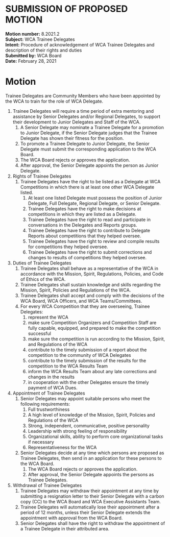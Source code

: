 # SUBMISSION OF PROPOSED MOTION

**Motion number:** 8.2021.2  
**Subject:** WCA Trainee Delegates  
**Intent:** Procedure of acknowledgement of WCA Trainee Delegates and description of their rights and duties  
**Submitted by:** WCA Board  
**Date:** February 28, 2021  

# Motion

Trainee Delegates are Community Members who have been appointed by the WCA to train for the role of WCA Delegate.

1. Trainee Delegates will require a time period of extra mentoring and assistance by Senior Delegates and/or Regional Delegates, to support their development to Junior Delegates and Staff of the WCA.
   1. A Senior Delegate may nominate a Trainee Delegate for a promotion to Junior Delegate, if the Senior Delegate judges that the Trainee Delegate has shown their fitness for the position.
   2. To promote a Trainee Delegate to Junior Delegate, the Senior Delegate must submit the corresponding application to the WCA Board.
   3. The WCA Board rejects or approves the application.
   4. After approval, the Senior Delegate appoints the person as Junior Delegate.
2. Rights of Trainee Delegates
   1. Trainee Delegates have the right to be listed as a Delegate at WCA Competitions in which there is at least one other WCA Delegate listed.
      1. At least one listed Delegate must possess the position of Junior Delegate, Full Delegate, Regional Delegate, or Senior Delegate.
      2. Trainee Delegates have the right to make decisions at competitions in which they are listed as a Delegate.
      3. Trainee Delegates have the right to read and participate in conversations in the Delegates and Reports groups.
      4. Trainee Delegates have the right to contribute to Delegate Reports about competitions that they helped oversee.
      5. Trainee Delegates have the right to review and compile results for competitions they helped oversee.
      6. Trainee Delegates have the right to submit corrections and changes to results of competitions they helped oversee.
3. Duties of Trainee Delegates
   1. Trainee Delegates shall behave as a representative of the WCA in accordance with the Mission, Spirit, Regulations, Policies, and Code of Ethics of the WCA.
   2. Trainee Delegates shall sustain knowledge and skills regarding the Mission, Spirit, Policies and Regulations of the WCA.
   3. Trainee Delegates shall accept and comply with the decisions of the WCA Board, WCA Officers, and WCA Teams/Committees.
   4. For every WCA Competition that they are overseeing, Trainee Delegates:
      1. represent the WCA
      2. make sure Competition Organizers and Competition Staff are fully capable, equipped, and prepared to make the competition successful
      3. make sure the competition is run according to the Mission, Spirit, and Regulations of the WCA
      4. contribute to the timely submission of a report about the competition to the community of WCA Delegates
      5. contribute to the timely submission of the results for the competition to the WCA Results Team
      6. inform the WCA Results Team about any late corrections and changes in the results
      7. in cooperation with the other Delegates ensure the timely payment of WCA Dues.
4. Appointment of Trainee Delegates
   1. Senior Delegates may appoint suitable persons who meet the following requirements:
      1. Full trustworthiness
      2. A high level of knowledge of the Mission, Spirit, Policies and Regulations of the WCA
      3. Strong, independent, communicative, positive personality
      4. Leadership with strong feeling of responsibility
      5. Organizational skills, ability to perform core organizational tasks if necessary
      6. Representativeness for the WCA
   2. Senior Delegates decide at any time which persons are proposed as Trainee Delegates, then send in an application for these persons to the WCA Board.
      1. The WCA Board rejects or approves the application.
      2. After approval, the Senior Delegate appoints the persons as Trainee Delegates.
5. Withdrawal of Trainee Delegates
   1. Trainee Delegates may withdraw their appointment at any time by submitting a resignation letter to their Senior Delegate with a carbon copy (CC) to the WCA Board and WCA Executive Assistants Team.
   2. Trainee Delegates will automatically lose their appointment after a period of 12 months, unless their Senior Delegate extends the appointment with approval from the WCA Board.
   3. Senior Delegates shall have the right to withdraw the appointment of a Trainee Delegate in their attributed area.
